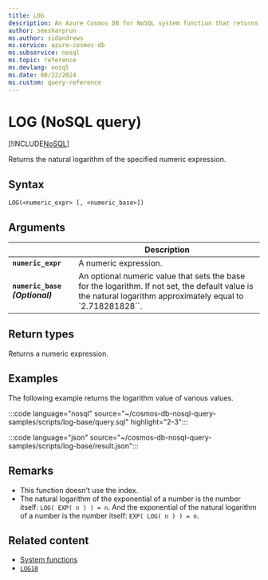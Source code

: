 ```yaml
---
title: LOG
description: An Azure Cosmos DB for NoSQL system function that returns the natural logarithm of the specified numeric expression
author: seesharprun
ms.author: sidandrews
ms.service: azure-cosmos-db
ms.subservice: nosql
ms.topic: reference
ms.devlang: nosql
ms.date: 08/22/2024
ms.custom: query-reference
---
```


# LOG (NoSQL query)

[!INCLUDE[NoSQL](../../includes/appliesto-nosql.md)]

Returns the natural logarithm of the specified numeric expression.  

## Syntax

```nosql
LOG(<numeric_expr> [, <numeric_base>])  
```  

## Arguments

| | Description |
| --- | --- |
| **`numeric_expr`** | A numeric expression. |
| **`numeric_base` *(Optional)*** | An optional numeric value that sets the base for the logarithm. If not set, the default value is the natural logarithm approximately equal to `2.718281828``. |

## Return types

Returns a numeric expression.

## Examples

The following example returns the logarithm value of various values.

:::code language="nosql" source="~/cosmos-db-nosql-query-samples/scripts/log-base/query.sql" highlight="2-3":::

:::code language="json" source="~/cosmos-db-nosql-query-samples/scripts/log-base/result.json":::

## Remarks

- This function doesn't use the index.
- The natural logarithm of the exponential of a number is the number itself: `LOG( EXP( n ) ) = n`. And the exponential of the natural logarithm of a number is the number itself: `EXP( LOG( n ) ) = n`.

## Related content

- [System functions](system-functions.yml)
- [`LOG10`](log10.md)
